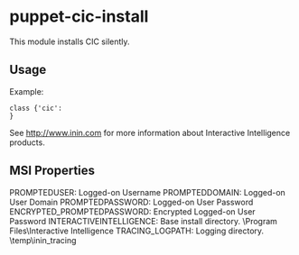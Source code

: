 puppet-cic-install
==================

This module installs CIC silently.

## Usage

Example:
```puppet
class {'cic':
}
```

See http://www.inin.com for more information about Interactive Intelligence products.

## MSI Properties

PROMPTEDUSER: Logged-on Username
PROMPTEDDOMAIN: Logged-on User Domain
PROMPTEDPASSWORD: Logged-on User Password
ENCRYPTED_PROMPTEDPASSWORD: Encrypted Logged-on User Password
INTERACTIVEINTELLIGENCE: Base install directory. <systemdrive>\Program Files\Interactive Intelligence
TRACING_LOGPATH: Logging directory. <systemDrive>\temp\inin_tracing
